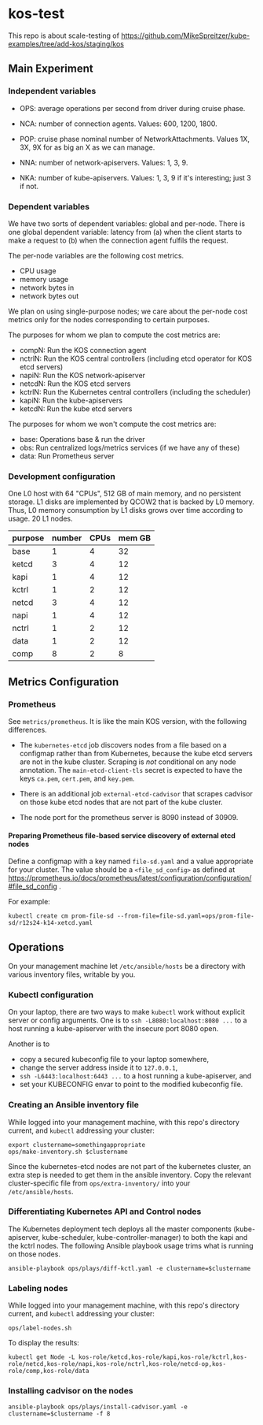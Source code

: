 # kos-test

This repo is about scale-testing of https://github.com/MikeSpreitzer/kube-examples/tree/add-kos/staging/kos

## Main Experiment

### Independent variables

- OPS: average operations per second from driver during cruise phase.

- NCA: number of connection agents.  Values: 600, 1200, 1800.

- POP: cruise phase nominal number of NetworkAttachments.  Values 1X, 3X, 9X for as big an X as we can manage.

- NNA: number of network-apiservers.  Values: 1, 3, 9.

- NKA: number of kube-apiservers.  Values: 1, 3, 9 if it's interesting; just 3 if not.

### Dependent variables

We have two sorts of dependent variables: global and per-node.  There is one global dependent variable: latency from
(a) when the client starts to make a request to (b) when the connection agent fulfils the request.

The per-node variables are the following cost metrics.

- CPU usage
- memory usage
- network bytes in
- network bytes out

We plan on using single-purpose nodes; we care about the per-node cost metrics
only for the nodes corresponding to certain purposes.

The purposes for whom we plan to compute the cost metrics are:

- compN: Run the KOS connection agent
- nctrlN: Run the KOS central controllers (including etcd operator for KOS etcd servers)
- napiN: Run the KOS network-apiserver
- netcdN: Run the KOS etcd servers
- kctrlN: Run the Kubernetes central controllers (including the scheduler)
- kapiN: Run the kube-apiservers
- ketcdN: Run the kube etcd servers

The purposes for whom we won't compute the cost metrics are:

- base: Operations base & run the driver
- obs: Run centralized logs/metrics services (if we have any of these)
- data: Run Prometheus server

### Development configuration

One L0 host with 64 "CPUs", 512 GB of main memory, and no persistent storage.
L1 disks are implemented by QCOW2 that is backed by L0 memory.
Thus, L0 memory consumption by L1 disks grows over time according to usage.
20 L1 nodes.

| purpose | number | CPUs | mem GB |
| ------- | ------ | ---- | ------ |
| base    |   1    |   4  |   32   |
| ketcd   |   3    |   4  |   12   |
| kapi    |   1    |   4  |   12   |
| kctrl   |   1    |   2  |   12   |
| netcd   |   3    |   4  |   12   |
| napi    |   1    |   4  |   12   |
| nctrl   |   1    |   2  |   12   |
| data    |   1    |   2  |   12   |
| comp    |   8    |   2  |    8   |

## Metrics Configuration

### Prometheus

See `metrics/prometheus`.  It is like the main KOS version, with the
following differences.

- The `kubernetes-etcd` job discovers nodes from a file based on a
  configmap rather than from Kubernetes, because the kube etcd servers
  are not in the kube cluster.  Scraping is _not_ conditional on any
  node annotation.  The `main-etcd-client-tls` secret is expected to
  have the keys `ca.pem`, `cert.pem`, and `key.pem`.

- There is an additional job `external-etcd-cadvisor` that scrapes
  cadvisor on those kube etcd nodes that are not part of the kube
  cluster.

- The node port for the prometheus server is 8090 instead of 30909.

#### Preparing Prometheus file-based service discovery of external etcd nodes

Define a configmap with a key named `file-sd.yaml` and a value appropriate
for your cluster.  The value should be a `<file_sd_config>` as defined
at
https://prometheus.io/docs/prometheus/latest/configuration/configuration/#file_sd_config
.

For example:

```
kubectl create cm prom-file-sd --from-file=file-sd.yaml=ops/prom-file-sd/r12s24-k14-xetcd.yaml
```

## Operations

On your management machine let `/etc/ansible/hosts` be a directory
with various inventory files, writable by you.

### Kubectl configuration

On your laptop, there are two ways to make `kubectl` work without
explicit server or config arguments.  One is to `ssh
-L8080:localhost:8080 ...` to a host running a kube-apiserver with the
insecure port 8080 open.

Another is to
- copy a secured kubeconfig file to your laptop somewhere,
- change the server address inside it to `127.0.0.1`,
- `ssh -L6443:localhost:6443 ...` to a host running a kube-apiserver, and
- set your KUBECONFIG envar to point to the modified kubeconfig file.

### Creating an Ansible inventory file

While logged into your management machine, with this repo's directory
current, and `kubectl` addressing your cluster:

```
export clustername=somethingappropriate
ops/make-inventory.sh $clustername
```

Since the kubernetes-etcd nodes are not part of the kubernetes
cluster, an extra step is needed to get them in the ansible inventory.
Copy the relevant cluster-specific file from `ops/extra-inventory/`
into your `/etc/ansible/hosts`.

### Differentiating Kubernetes API and Control nodes

The Kubernetes deployment tech deploys all the master components
(kube-apiserver, kube-scheduler, kube-controller-manager) to both the
kapi and the kctrl nodes.  The following Ansible playbook usage trims
what is running on those nodes.

```
ansible-playbook ops/plays/diff-kctl.yaml -e clustername=$clustername
```

### Labeling nodes

While logged into your management machine, with this repo's directory
current, and `kubectl` addressing your cluster:

```
ops/label-nodes.sh
```

To display the results:
```
kubectl get Node -L kos-role/ketcd,kos-role/kapi,kos-role/kctrl,kos-role/netcd,kos-role/napi,kos-role/nctrl,kos-role/netcd-op,kos-role/comp,kos-role/data
```

### Installing cadvisor on the nodes

```
ansible-playbook ops/plays/install-cadvisor.yaml -e clustername=$clustername -f 8
```
